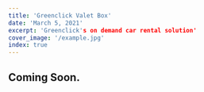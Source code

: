```yaml
---
title: 'Greenclick Valet Box'
date: 'March 5, 2021'
excerpt: 'Greenclick's on demand car rental solution'
cover_image: '/example.jpg'
index: true
---
```


## Coming Soon.
